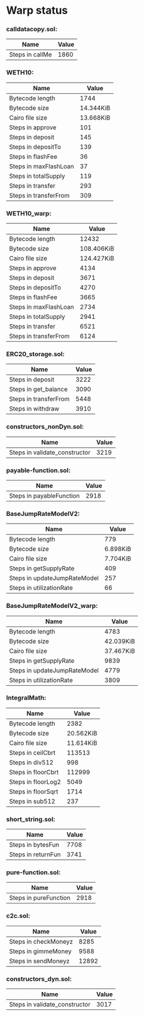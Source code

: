 # Warp status
### calldatacopy.sol:
| Name | Value |
| ----------- | ----------- |
| Steps in callMe | 1860 |
### WETH10:
| Name | Value |
| ----------- | ----------- |
| Bytecode length | 1744 |
| Bytecode size | 14.344KiB |
| Cairo file size | 13.668KiB |
| Steps in approve | 101 |
| Steps in deposit | 145 |
| Steps in depositTo | 139 |
| Steps in flashFee | 36 |
| Steps in maxFlashLoan | 37 |
| Steps in totalSupply | 119 |
| Steps in transfer | 293 |
| Steps in transferFrom | 309 |
### WETH10_warp:
| Name | Value |
| ----------- | ----------- |
| Bytecode length | 12432 |
| Bytecode size | 108.406KiB |
| Cairo file size | 124.427KiB |
| Steps in approve | 4134 |
| Steps in deposit | 3671 |
| Steps in depositTo | 4270 |
| Steps in flashFee | 3665 |
| Steps in maxFlashLoan | 2734 |
| Steps in totalSupply | 2941 |
| Steps in transfer | 6521 |
| Steps in transferFrom | 6124 |
### ERC20_storage.sol:
| Name | Value |
| ----------- | ----------- |
| Steps in deposit | 3222 |
| Steps in get_balance | 3090 |
| Steps in transferFrom | 5448 |
| Steps in withdraw | 3910 |
### constructors_nonDyn.sol:
| Name | Value |
| ----------- | ----------- |
| Steps in validate_constructor | 3219 |
### payable-function.sol:
| Name | Value |
| ----------- | ----------- |
| Steps in payableFunction | 2918 |
### BaseJumpRateModelV2:
| Name | Value |
| ----------- | ----------- |
| Bytecode length | 779 |
| Bytecode size | 6.898KiB |
| Cairo file size | 7.704KiB |
| Steps in getSupplyRate | 409 |
| Steps in updateJumpRateModel | 257 |
| Steps in utilizationRate | 66 |
### BaseJumpRateModelV2_warp:
| Name | Value |
| ----------- | ----------- |
| Bytecode length | 4783 |
| Bytecode size | 42.039KiB |
| Cairo file size | 37.467KiB |
| Steps in getSupplyRate | 9839 |
| Steps in updateJumpRateModel | 4779 |
| Steps in utilizationRate | 3809 |
### IntegralMath:
| Name | Value |
| ----------- | ----------- |
| Bytecode length | 2382 |
| Bytecode size | 20.562KiB |
| Cairo file size | 11.614KiB |
| Steps in ceilCbrt | 113513 |
| Steps in div512 | 998 |
| Steps in floorCbrt | 112999 |
| Steps in floorLog2 | 5049 |
| Steps in floorSqrt | 1714 |
| Steps in sub512 | 237 |
### short_string.sol:
| Name | Value |
| ----------- | ----------- |
| Steps in bytesFun | 7708 |
| Steps in returnFun | 3741 |
### pure-function.sol:
| Name | Value |
| ----------- | ----------- |
| Steps in pureFunction | 2918 |
### c2c.sol:
| Name | Value |
| ----------- | ----------- |
| Steps in checkMoneyz | 8285 |
| Steps in gimmeMoney | 9588 |
| Steps in sendMoneyz | 12892 |
### constructors_dyn.sol:
| Name | Value |
| ----------- | ----------- |
| Steps in validate_constructor | 3017 |
